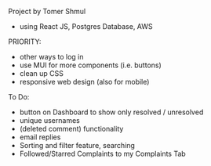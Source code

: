 Project by Tomer Shmul

- using React JS, Postgres Database, AWS

PRIORITY:

- other ways to log in
- use MUI for more components (i.e. buttons)
- clean up CSS
- responsive web design (also for mobile)

To Do:

- button on Dashboard to show only resolved / unresolved
- unique usernames
- (deleted comment) functionality
- email replies
- Sorting and filter feature, searching
- Followed/Starred Complaints to my Complaints Tab
